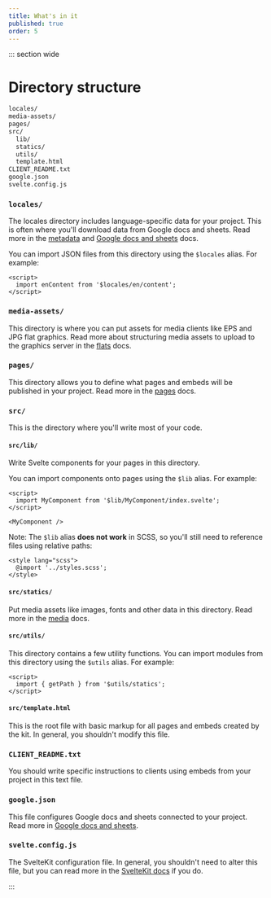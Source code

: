 ```yaml
---
title: What's in it
published: true
order: 5
---
```


<script>
  import YouTube from '$lib/components/YouTube/index.svelte';
</script>

::: section wide

# Directory structure

<YouTube id='tUhs2mc8iow' />

```bash
locales/
media-assets/
pages/
src/
  lib/
  statics/
  utils/
  template.html
CLIENT_README.txt
google.json
svelte.config.js
```

### `locales/`

The locales directory includes language-specific data for your project. This is often where you'll download data from Google docs and sheets. Read more in the [metadata](./metadata.md) and [Google docs and sheets](./google-docs-and-sheets.md) docs.

You can import JSON files from this directory using the `$locales` alias. For example:

```svelte
<script>
  import enContent from '$locales/en/content';
</script>
```

### `media-assets/`

This directory is where you can put assets for media clients like EPS and JPG flat graphics. Read more about structuring media assets to upload to the graphics server in the [flats](./flats.md) docs.

### `pages/`

This directory allows you to define what pages and embeds will be published in your project. Read more in the [pages](./pages.md) docs.

### `src/`

This is the directory where you'll write most of your code.

#### `src/lib/`

Write Svelte components for your pages in this directory.

You can import components onto pages using the `$lib` alias. For example:

```svelte
<script>
  import MyComponent from '$lib/MyComponent/index.svelte';
</script>

<MyComponent />
```

Note: The `$lib` alias **does not work** in SCSS, so you'll still need to reference files using relative paths:

```svelte
<style lang="scss">
  @import '../styles.scss';
</style>
```

#### `src/statics/`

Put media assets like images, fonts and other data in this directory. Read more in the [media](./media.md) docs.

#### `src/utils/`

This directory contains a few utility functions. You can import modules from this directory using the `$utils` alias. For example:

```svelte
<script>
  import { getPath } from '$utils/statics';
</script>
```

#### `src/template.html`

This is the root file with basic markup for all pages and embeds created by the kit. In general, you shouldn't modify this file.

### `CLIENT_README.txt`

You should write specific instructions to clients using embeds from your project in this text file.

### `google.json`

This file configures Google docs and sheets connected to your project. Read more in [Google docs and sheets](./google-docs-and-sheets.md).

### `svelte.config.js`

The SvelteKit configuration file. In general, you shouldn't need to alter this file, but you can read more in the [SvelteKit docs](https://kit.svelte.dev/docs#configuration) if you do.

:::
